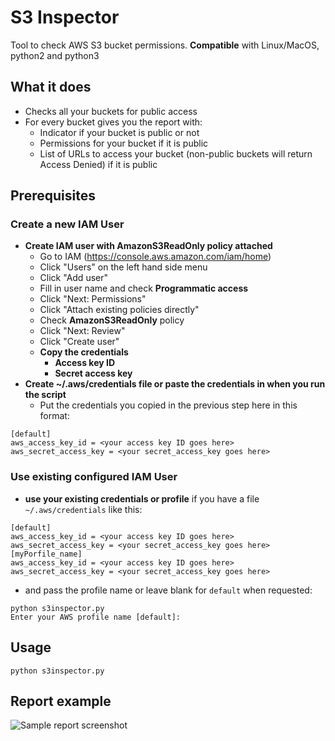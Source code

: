 # S3 Inspector
Tool to check AWS S3 bucket permissions.
**Compatible** with Linux/MacOS, python2 and python3
## What it does
 - Checks all your buckets for public access
 - For every bucket gives you the report with:
   - Indicator if your bucket is public or not
   - Permissions for your bucket if it is public
   - List of URLs to access your bucket (non-public buckets will return Access Denied) if it is public

## Prerequisites
### Create a new IAM User
 - **Create IAM user with AmazonS3ReadOnly policy attached**
   - Go to IAM (https://console.aws.amazon.com/iam/home)
   - Click "Users" on the left hand side menu
   - Click "Add user"
   - Fill in user name and check **Programmatic access**
   - Click "Next: Permissions"
   - Click "Attach existing policies directly"
   - Check **AmazonS3ReadOnly** policy
   - Click "Next: Review"
   - Click "Create user"
   - **Copy the credentials**
     - **Access key ID**
     - **Secret access key**
 - **Create ~/.aws/credentials file or paste the credentials in when you run the script**
   - Put the credentials you copied in the previous step here in this format:
```
[default]
aws_access_key_id = <your access key ID goes here>
aws_secret_access_key = <your secret_access_key goes here>
```
### Use existing configured IAM User
 - **use your existing credentials or profile** if you have a file `~/.aws/credentials` like this:
```
[default]
aws_access_key_id = <your access key ID goes here>
aws_secret_access_key = <your secret_access_key goes here>
[myPorfile_name]
aws_access_key_id = <your access key ID goes here>
aws_secret_access_key = <your secret_access_key goes here>
```
 - and pass the profile name or leave blank for `default` when requested:
```
python s3inspector.py
Enter your AWS profile name [default]:
```

## Usage
`python s3inspector.py`

## Report example
![Sample report screenshot](https://github.com/kromtech/s3-inspector/blob/screenshot/samplerun.png "Sample report screenshot")
